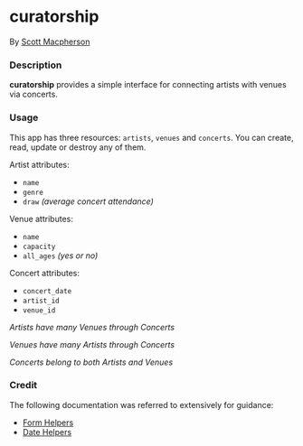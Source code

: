 # curatorship
By [Scott Macpherson](https://github.com/scottmacphersonmusic)
### Description
**curatorship** provides a simple interface for connecting artists with venues via concerts.
### Usage
This app has three resources: `artists`, `venues` and `concerts`.  You can create, read, update or destroy any of them.

Artist attributes:
- `name`
- `genre`
- `draw`  *(average concert attendance)*

Venue attributes:
- `name`
- `capacity`
- `all_ages` *(yes or no)*

Concert attributes:
- `concert_date`
- `artist_id`
- `venue_id`

*Artists have many Venues through Concerts*

*Venues have many Artists through Concerts*

*Concerts belong to both Artists and Venues*

### Credit
The following documentation was referred to extensively for guidance:
- [Form Helpers](http://guides.rubyonrails.org/form_helpers.html)
- [Date Helpers](http://api.rubyonrails.org/classes/ActionView/Helpers/DateHelper.html)
